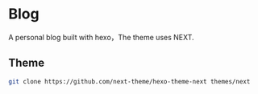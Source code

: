 # Blog

A personal blog built with hexo，The theme uses NEXT.

## Theme

```bash
git clone https://github.com/next-theme/hexo-theme-next themes/next
```

